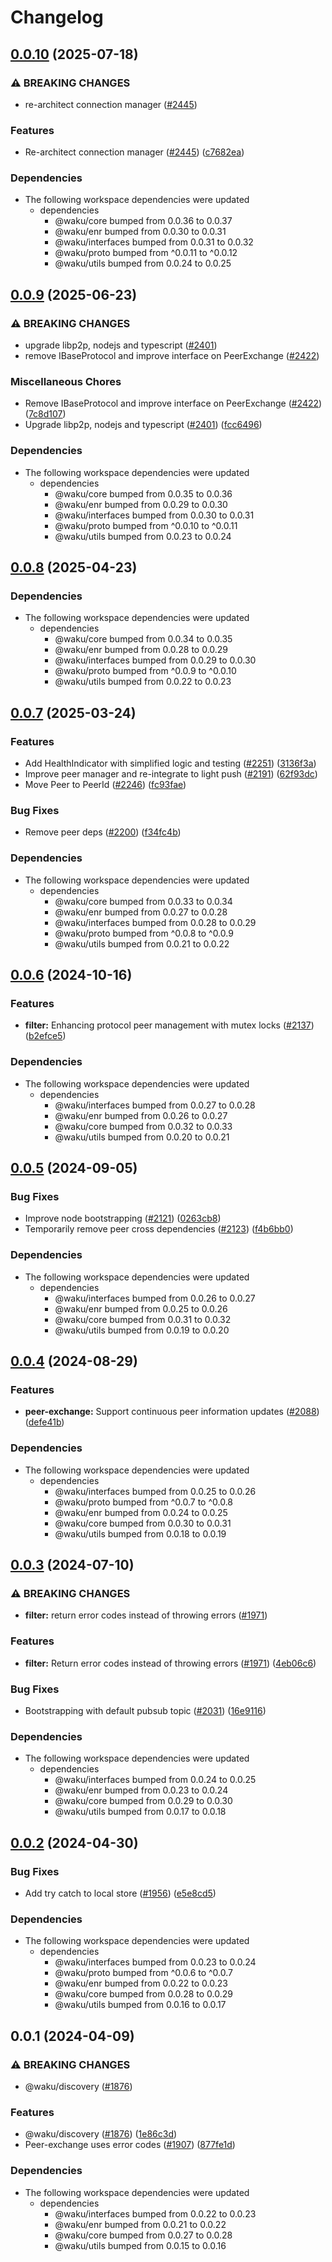 # Changelog

## [0.0.10](https://github.com/waku-org/js-waku/compare/discovery-v0.0.9...discovery-v0.0.10) (2025-07-18)


### ⚠ BREAKING CHANGES

* re-architect connection manager ([#2445](https://github.com/waku-org/js-waku/issues/2445))

### Features

* Re-architect connection manager ([#2445](https://github.com/waku-org/js-waku/issues/2445)) ([c7682ea](https://github.com/waku-org/js-waku/commit/c7682ea67c54d2c26a68ce96208003fb1ffc915c))


### Dependencies

* The following workspace dependencies were updated
  * dependencies
    * @waku/core bumped from 0.0.36 to 0.0.37
    * @waku/enr bumped from 0.0.30 to 0.0.31
    * @waku/interfaces bumped from 0.0.31 to 0.0.32
    * @waku/proto bumped from ^0.0.11 to ^0.0.12
    * @waku/utils bumped from 0.0.24 to 0.0.25

## [0.0.9](https://github.com/waku-org/js-waku/compare/discovery-v0.0.8...discovery-v0.0.9) (2025-06-23)


### ⚠ BREAKING CHANGES

* upgrade libp2p, nodejs and typescript ([#2401](https://github.com/waku-org/js-waku/issues/2401))
* remove IBaseProtocol and improve interface on PeerExchange ([#2422](https://github.com/waku-org/js-waku/issues/2422))

### Miscellaneous Chores

* Remove IBaseProtocol and improve interface on PeerExchange ([#2422](https://github.com/waku-org/js-waku/issues/2422)) ([7c8d107](https://github.com/waku-org/js-waku/commit/7c8d1073b0d076117fb33ce05452a88871259782))
* Upgrade libp2p, nodejs and typescript ([#2401](https://github.com/waku-org/js-waku/issues/2401)) ([fcc6496](https://github.com/waku-org/js-waku/commit/fcc6496fef914c56f6a4d2d17c494c8b94caea3c))


### Dependencies

* The following workspace dependencies were updated
  * dependencies
    * @waku/core bumped from 0.0.35 to 0.0.36
    * @waku/enr bumped from 0.0.29 to 0.0.30
    * @waku/interfaces bumped from 0.0.30 to 0.0.31
    * @waku/proto bumped from ^0.0.10 to ^0.0.11
    * @waku/utils bumped from 0.0.23 to 0.0.24

## [0.0.8](https://github.com/waku-org/js-waku/compare/discovery-v0.0.7...discovery-v0.0.8) (2025-04-23)


### Dependencies

* The following workspace dependencies were updated
  * dependencies
    * @waku/core bumped from 0.0.34 to 0.0.35
    * @waku/enr bumped from 0.0.28 to 0.0.29
    * @waku/interfaces bumped from 0.0.29 to 0.0.30
    * @waku/proto bumped from ^0.0.9 to ^0.0.10
    * @waku/utils bumped from 0.0.22 to 0.0.23

## [0.0.7](https://github.com/waku-org/js-waku/compare/discovery-v0.0.6...discovery-v0.0.7) (2025-03-24)


### Features

* Add HealthIndicator with simplified logic and testing ([#2251](https://github.com/waku-org/js-waku/issues/2251)) ([3136f3a](https://github.com/waku-org/js-waku/commit/3136f3a70452cbec8b4361cc9697622b0a2debf7))
* Improve peer manager and re-integrate to light push  ([#2191](https://github.com/waku-org/js-waku/issues/2191)) ([62f93dc](https://github.com/waku-org/js-waku/commit/62f93dc8428132161dba8881c6adc162040ae758))
* Move Peer to PeerId ([#2246](https://github.com/waku-org/js-waku/issues/2246)) ([fc93fae](https://github.com/waku-org/js-waku/commit/fc93fae873ad032cc4f18c41ab98959eef785279))


### Bug Fixes

* Remove peer deps ([#2200](https://github.com/waku-org/js-waku/issues/2200)) ([f34fc4b](https://github.com/waku-org/js-waku/commit/f34fc4b2442f1cec326c8ebd45596445232fa65b))


### Dependencies

* The following workspace dependencies were updated
  * dependencies
    * @waku/core bumped from 0.0.33 to 0.0.34
    * @waku/enr bumped from 0.0.27 to 0.0.28
    * @waku/interfaces bumped from 0.0.28 to 0.0.29
    * @waku/proto bumped from ^0.0.8 to ^0.0.9
    * @waku/utils bumped from 0.0.21 to 0.0.22

## [0.0.6](https://github.com/waku-org/js-waku/compare/discovery-v0.0.5...discovery-v0.0.6) (2024-10-16)


### Features

* **filter:** Enhancing protocol peer management with mutex locks  ([#2137](https://github.com/waku-org/js-waku/issues/2137)) ([b2efce5](https://github.com/waku-org/js-waku/commit/b2efce5ec27807325685cc32f9333805e6321ac7))


### Dependencies

* The following workspace dependencies were updated
  * dependencies
    * @waku/interfaces bumped from 0.0.27 to 0.0.28
    * @waku/enr bumped from 0.0.26 to 0.0.27
    * @waku/core bumped from 0.0.32 to 0.0.33
    * @waku/utils bumped from 0.0.20 to 0.0.21

## [0.0.5](https://github.com/waku-org/js-waku/compare/discovery-v0.0.4...discovery-v0.0.5) (2024-09-05)


### Bug Fixes

* Improve node bootstrapping ([#2121](https://github.com/waku-org/js-waku/issues/2121)) ([0263cb8](https://github.com/waku-org/js-waku/commit/0263cb80c5d2bc61984b5357761236ba4f759036))
* Temporarily remove peer cross dependencies ([#2123](https://github.com/waku-org/js-waku/issues/2123)) ([f4b6bb0](https://github.com/waku-org/js-waku/commit/f4b6bb04b38842745c946b427bb3518680df09dc))


### Dependencies

* The following workspace dependencies were updated
  * dependencies
    * @waku/interfaces bumped from 0.0.26 to 0.0.27
    * @waku/enr bumped from 0.0.25 to 0.0.26
    * @waku/core bumped from 0.0.31 to 0.0.32
    * @waku/utils bumped from 0.0.19 to 0.0.20

## [0.0.4](https://github.com/waku-org/js-waku/compare/discovery-v0.0.3...discovery-v0.0.4) (2024-08-29)


### Features

* **peer-exchange:** Support continuous peer information updates ([#2088](https://github.com/waku-org/js-waku/issues/2088)) ([defe41b](https://github.com/waku-org/js-waku/commit/defe41bb9a826ab6d06f9aace283c0e90b7af56c))


### Dependencies

* The following workspace dependencies were updated
  * dependencies
    * @waku/interfaces bumped from 0.0.25 to 0.0.26
    * @waku/proto bumped from ^0.0.7 to ^0.0.8
    * @waku/enr bumped from 0.0.24 to 0.0.25
    * @waku/core bumped from 0.0.30 to 0.0.31
    * @waku/utils bumped from 0.0.18 to 0.0.19

## [0.0.3](https://github.com/waku-org/js-waku/compare/discovery-v0.0.2...discovery-v0.0.3) (2024-07-10)


### ⚠ BREAKING CHANGES

* **filter:** return error codes instead of throwing errors ([#1971](https://github.com/waku-org/js-waku/issues/1971))

### Features

* **filter:** Return error codes instead of throwing errors ([#1971](https://github.com/waku-org/js-waku/issues/1971)) ([4eb06c6](https://github.com/waku-org/js-waku/commit/4eb06c64eb05c015e2f51e3f45a9d7143a934385))


### Bug Fixes

* Bootstrapping with default pubsub topic ([#2031](https://github.com/waku-org/js-waku/issues/2031)) ([16e9116](https://github.com/waku-org/js-waku/commit/16e9116c7cf6be876e174fe9259921c8d5397a88))


### Dependencies

* The following workspace dependencies were updated
  * dependencies
    * @waku/interfaces bumped from 0.0.24 to 0.0.25
    * @waku/enr bumped from 0.0.23 to 0.0.24
    * @waku/core bumped from 0.0.29 to 0.0.30
    * @waku/utils bumped from 0.0.17 to 0.0.18

## [0.0.2](https://github.com/waku-org/js-waku/compare/discovery-v0.0.1...discovery-v0.0.2) (2024-04-30)


### Bug Fixes

* Add try catch to local store ([#1956](https://github.com/waku-org/js-waku/issues/1956)) ([e5e8cd5](https://github.com/waku-org/js-waku/commit/e5e8cd5e170defc1c50ec785568b92764e904dd5))


### Dependencies

* The following workspace dependencies were updated
  * dependencies
    * @waku/interfaces bumped from 0.0.23 to 0.0.24
    * @waku/proto bumped from ^0.0.6 to ^0.0.7
    * @waku/enr bumped from 0.0.22 to 0.0.23
    * @waku/core bumped from 0.0.28 to 0.0.29
    * @waku/utils bumped from 0.0.16 to 0.0.17

## 0.0.1 (2024-04-09)


### ⚠ BREAKING CHANGES

* @waku/discovery ([#1876](https://github.com/waku-org/js-waku/issues/1876))

### Features

* @waku/discovery ([#1876](https://github.com/waku-org/js-waku/issues/1876)) ([1e86c3d](https://github.com/waku-org/js-waku/commit/1e86c3d63e6532dabbe10e01376d42dc6bcb0b85))
* Peer-exchange uses error codes ([#1907](https://github.com/waku-org/js-waku/issues/1907)) ([877fe1d](https://github.com/waku-org/js-waku/commit/877fe1dc1daf6826b60ac5011af2915c47864d90))


### Dependencies

* The following workspace dependencies were updated
  * dependencies
    * @waku/interfaces bumped from 0.0.22 to 0.0.23
    * @waku/enr bumped from 0.0.21 to 0.0.22
    * @waku/core bumped from 0.0.27 to 0.0.28
    * @waku/utils bumped from 0.0.15 to 0.0.16
